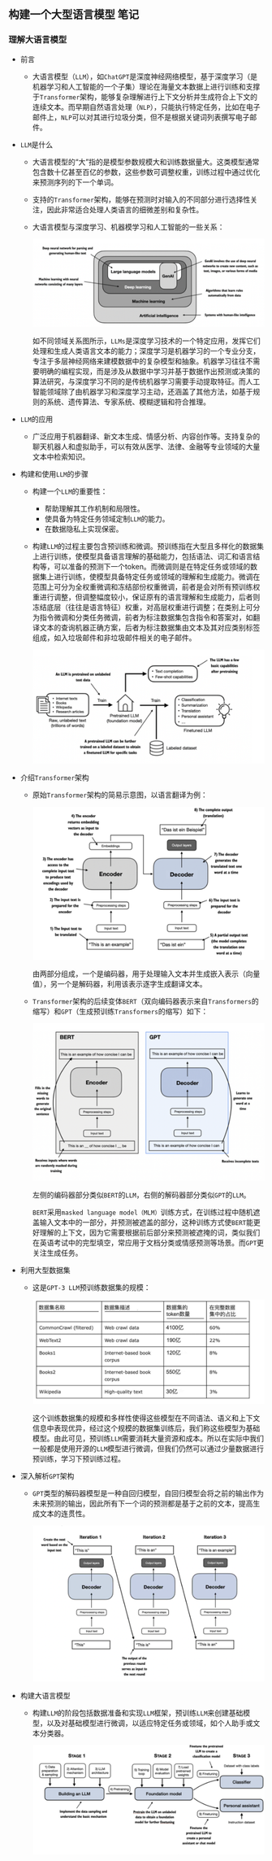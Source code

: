 ## 构建一个大型语言模型 笔记

### 理解大语言模型

* 前言

  * 大语言模型（```LLM```），如```ChatGPT```是深度神经网络模型，基于深度学习（是机器学习和人工智能的一个子集）理论在海量文本数据上进行训练和支撑于```Transformer```架构，能够复杂理解进行上下文分析并生成符合上下文的连续文本。而早期自然语言处理（```NLP```），只能执行特定任务，比如在电子邮件上，```NLP```可以对其进行垃圾分类，但不是根据关键词列表撰写电子邮件。

* ```LLM```是什么

  * 大语言模型的“大”指的是模型参数规模大和训练数据量大。这类模型通常包含数十亿甚至百亿的参数，这些参数可调整权重，训练过程中通过优化来预测序列的下一个单词。
  * 支持的```Transformer```架构，能够在预测时对输入的不同部分进行选择性关注，因此非常适合处理人类语言的细微差别和复杂性。
  * 大语言模型与深度学习、机器模学习和人工智能的一些关系：

    ![](https://raw.githubusercontent.com/Garden12138/picbed-cloud/main/ai/llm_rels.png)

    如不同领域关系图所示，```LLMs```是深度学习技术的一个特定应用，发挥它们处理和生成人类语言文本的能力；深度学习是机器学习的一个专业分支，专注于多层神经网络来建模数据中的复杂模型和抽象。机器学习往往不需要明确的编程实现，而是涉及从数据中学习并基于数据作出预测或决策的算法研究，与深度学习不同的是传统机器学习需要手动提取特征。而人工智能领域除了由机器学习和深度学习主动，还涵盖了其他方法，如基于规则的系统、遗传算法、专家系统、模糊逻辑和符合推理。

* ```LLM```的应用
  
  * 广泛应用于机器翻译、新文本生成、情感分析、内容创作等。支持复杂的聊天机器人和虚拟助手，可以有效从医学、法律、金融等专业领域的大量文本中检索知识。

* 构建和使用```LLM```的步骤

  * 构建一个```LLM```的重要性：

    * 帮助理解其工作机制和局限性。
    * 使具备为特定任务领域定制```LLM```的能力。
    * 在数据隐私上实现保密。

  * 构建```LLM```的过程主要包含预训练和微调。预训练指在大型且多样化的数据集上进行训练，使模型具备语言理解的基础能力，包括语法、词汇和语言结构等，可以准备的预测下一个token。而微调则是在特定任务或领域的数据集上进行训练，使模型具备特定任务或领域的理解和生成能力。微调在范围上可分为全权重微调和冻结部份权重微调，前者是会对所有预训练权重进行调整，但调整幅度较小，保证原有的语言理解和生成能力，后者则冻结底层（往往是语言特征）权重，对高层权重进行调整；在类别上可分为指令微调和分类任务微调，前者为标注数据集包含指令和答案对，如翻译文本的查询机器正确方案，后者为标注数据集由文本及其对应类别标签组成，如入垃圾邮件和非垃圾邮件相关的电子邮件。

    ![](https://raw.githubusercontent.com/Garden12138/picbed-cloud/main/ai/llm_build.png)

* 介绍```Transformer```架构

  * 原始```Transformer```架构的简易示意图，以语言翻译为例：

    ![](https://raw.githubusercontent.com/Garden12138/picbed-cloud/main/ai/transformer.png)

    由两部分组成，一个是编码器，用于处理输入文本并生成嵌入表示（向量值），另一个是解码器，利用该表示逐字生成翻译文本。

  * ```Transformer```架构的后续变体```BERT```（双向编码器表示来自```Transformers```的缩写）和```GPT```（生成预训练```Transformers```的缩写）如下：

    ![](https://raw.githubusercontent.com/Garden12138/picbed-cloud/main/ai/bert_gpt.png)

    左侧的编码器部分类似```BERT```的```LLM```，右侧的解码器部分类似```GPT```的```LLM```。

    ```BERT```采用```masked language model（MLM）```训练方式，在训练过程中随机遮盖输入文本中的一部分，并预测被遮盖的部分，这种训练方式使```BERT```能更好理解的上下文，因为它需要根据前后部分来预测被遮掩的词，类似我们在英语考试中的完型填空，常应用于文档分类或情感预测等场景。而```GPT```更关注生成任务。

* 利用大型数据集

  * 这是```GPT-3 LLM```预训练数据集的规模：

    ![](https://raw.githubusercontent.com/Garden12138/picbed-cloud/main/ai/gpt3_llm_data.png)

    这个训练数据集的规模和多样性使得这些模型在不同语法、语义和上下文信息中表现优异，经过这个规模的数据集训练后，我们称这些模型为基础模型。由此可见，预训练```LLM```需要消耗大量资源和成本。所以在实际中我们一般都是使用开源的```LLM```模型进行微调，但我们仍然可以通过少量数据进行预训练，学习下预训练过程。

* 深入解析```GPT```架构

  * ```GPT```类型的解码器模型是一种自回归模型，自回归模型会将之前的输出作为未来预测的输出，因此所有下一个词的预测都是基于之前的文本，提高生成文本的连贯性。

    ![](https://raw.githubusercontent.com/Garden12138/picbed-cloud/main/ai/gpt_iteration.png)

* 构建大语言模型

  * 构建```LLM```的阶段包括数据准备和实现```LLM```框架，预训练```LLM```来创建基础模型，以及对基础模型进行微调，以适应特定任务或领域，如个人助手或文本分类器。

    ![](https://raw.githubusercontent.com/Garden12138/picbed-cloud/main/ai/build_llm_stage.png)
